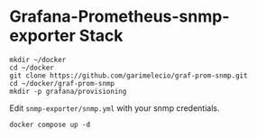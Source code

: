 # Grafana-Prometheus-snmp-exporter Stack

```
mkdir ~/docker
cd ~/docker
git clone https://github.com/garimelecio/graf-prom-snmp.git
cd ~/docker/graf-prom-snmp
mkdir -p grafana/provisioning
```

Edit `snmp-exporter/snmp.yml` with your snmp credentials.

```
docker compose up -d
```


